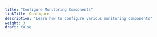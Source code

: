 ```yaml
---
title: "Configure Monitoring Components"
linkTitle: Configure
description: "Learn how to configure various monitoring components"
weight: 3
draft: false
---
```

